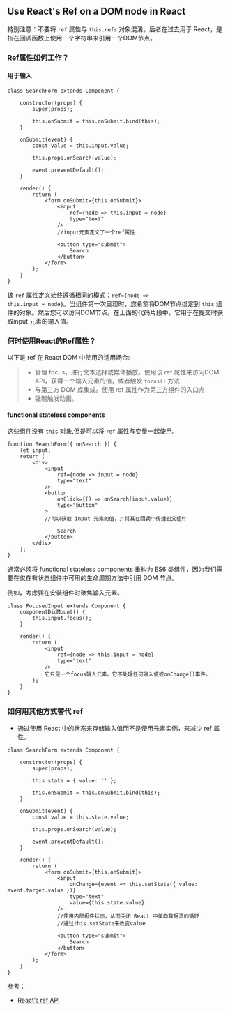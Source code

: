 ## Use React's Ref on a DOM node in React

特别注意：不要将 <code>ref</code> 属性与 <code>this.refs</code> 对象混淆。后者在过去用于 React，是指在回调函数上使用一个字符串来引用一个DOM节点。

### Ref属性如何工作？

####  用于输入
```
class SearchForm extends Component {

    constructor(props) {
        super(props);

        this.onSubmit = this.onSubmit.bind(this);
    }

    onSubmit(event) {
        const value = this.input.value; 

        this.props.onSearch(value);

        event.preventDefault();
    }

    render() {
        return (
            <form onSubmit={this.onSubmit}>
                <input
                    ref={node => this.input = node}
                    type="text"
                />
                //input元素定义了一个ref属性

                <button type="submit">
                    Search
                </button>
            </form>
        );
    }
}
```

该 <code>ref</code> 属性定义始终遵循相同的模式：<code>ref={node => this.input = node}</code>。当组件第一次呈现时，您希望将DOM节点绑定到 <code>this</code> 组件的对象。然后您可以访问DOM节点。在上面的代码片段中，它用于在提交时获取input 元素的输入值。

### 何时使用React的Ref属性？

以下是 ref 在 React DOM 中使用的适用场合:
> + 管理 focus，进行文本选择或媒体播放。使用该 ref 属性来访问DOM API，获得一个输入元素的值，或者触发 <code>focus()</code> 方法
> + 与第三方 DOM 库集成。使用 ref 属性作为第三方组件的入口点
> + 强制触发动画。

#### functional stateless components

这些组件没有 <code>this</code> 对象,但是可以将 <code>ref</code> 属性与变量一起使用。
```
function SearchForm({ onSearch }) {
    let input;
    return (
        <div>
            <input
                ref={node => input = node}
                type="text"
            />
            <button
                onClick={() => onSearch(input.value)}
                type="button"
            >
            //可以获取 input 元素的值，并将其在回调中传播到父组件

                Search
            </button>
        </div>
    );
}
```

通常必须将 functional stateless components 重构为 ES6 类组件，因为我们需要在仅在有状态组件中可用的生命周期方法中引用 DOM 节点。

例如，考虑要在安装组件时聚焦输入元素。
```
class FocusedInput extends Component {
    componentDidMount() {
        this.input.focus();
    }

    render() {
        return (
            <input
                ref={node => this.input = node}
                type="text"
            />
            它只是一个focus输入元素。它不处理任何输入值或onChange()事件。
        );
    }
}
```




### 如何用其他方式替代 ref

+ 通过使用 React 中的状态来存储输入值而不是使用元素实例，来减少 ref 属性。

```
class SearchForm extends Component {

    constructor(props) {
        super(props);

        this.state = { value: '' };

        this.onSubmit = this.onSubmit.bind(this);
    }

    onSubmit(event) {
        const value = this.state.value;

        this.props.onSearch(value);

        event.preventDefault();
    }

    render() {
        return (
            <form onSubmit={this.onSubmit}>
                <input
                    onChange={event => this.setState({ value: event.target.value })}
                    type="text"
                    value={this.state.value}
                />
                //使用内部组件状态，从而关闭 React 中单向数据流的循环
                //通过this.setState来改变value

                <button type="submit">
                    Search
                </button>
            </form>
        );
    }
}

```

参考：
+ [React’s ref API](https://www.robinwieruch.de/react-ref-attribute-dom-node/)

